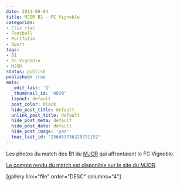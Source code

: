 ```yaml
---
date: 2011-09-04
title: MJOR B1 - FC Vignoble
categories:
- Clic clac
- Football
- Portfolio
- Sport
tags:
- B1
- FC Vignoble
- MJOR
status: publish
published: true
meta:
  _edit_last: '1'
  _thumbnail_id: '4839'
  layout: default
  post_color: black
  hide_post_title: default
  unlink_post_title: default
  hide_post_meta: default
  hide_post_date: default
  hide_post_image: 'yes'
  tmac_last_id: '256453736220721152'
---
```

Les photos du match des B1 du <a title="Le site du MJOR" href="https://www.mjor.ch">MJOR</a> qui affrontaient le FC Vignoble.

<!--more-->

<a title="compte rendu du match sur le site du MJOR" href="https://www.mjor.ch/fr/accueil/actualite/detail/article/match-champ-mjor-vignoble-6-2/">Le compte rendu du match est disponible sur le site du MJOR</a>.

[gallery link="file" order="DESC" columns="4"]
